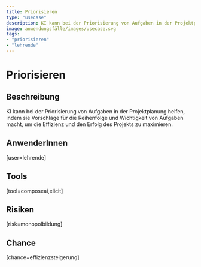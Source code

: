 ```yaml
---
title: Priorisieren
type: "usecase"
description: KI kann bei der Priorisierung von Aufgaben in der Projektplanung helfen, indem sie Vorschläge für die Reihenfolge und Wichtigkeit von Aufgaben macht, um die Effizienz und den Erfolg des Projekts zu maximieren.
image: anwendungsfälle/images/usecase.svg
tags:
- "priorisieren"
- "lehrende"
---
```


# Priorisieren

## Beschreibung

KI kann bei der Priorisierung von Aufgaben in der Projektplanung helfen, indem sie Vorschläge für die Reihenfolge und Wichtigkeit von Aufgaben macht, um die Effizienz und den Erfolg des Projekts zu maximieren.

## AnwenderInnen

[user=lehrende]


## Tools

[tool=composeai,elicit]


## Risiken

[risk=monopolbildung]


## Chance

[chance=effizienzsteigerung]
